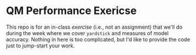 # QM Performance Exericse

This repo is for an in-class *exercise* (i.e., not an assignment) that we'll
do during the week where we cover `yardstick` and measures of model accuracy. 
Nothing in here is too complicated, but I'd like to provide the code just to 
jump-start your work. 

